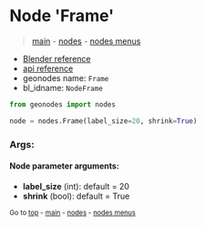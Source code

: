 # Node 'Frame'

> [main](../structure.md) - [nodes](nodes.md) - [nodes menus](nodes_menus.md)

- [Blender reference](https://docs.blender.org/manual/en/latest/modeling/geometry_nodes/r.html)
- [api reference](https://docs.blender.org/api/current/bpy.types.NodeFrame.html)
- geonodes name: `Frame`
- bl_idname: `NodeFrame`

```python
from geonodes import nodes

node = nodes.Frame(label_size=20, shrink=True)
```

### Args:

#### Node parameter arguments:

- **label_size** (int): default = 20
- **shrink** (bool): default = True

<sub>Go to [top](#node-Frame) - [main](../structure.md) - [nodes](nodes.md) - [nodes menus](nodes_menus.md)</sub>

